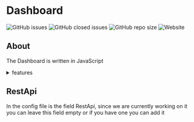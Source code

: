 # Dashboard
![GitHub issues](https://img.shields.io/github/issues/ThanonC/Dashboard)
![GitHub closed issues](https://img.shields.io/github/issues-closed/ThanonC/Dashboard)
![GitHub repo size](https://img.shields.io/github/repo-size/ThanonC/Dashboard)
![Website](https://img.shields.io/website?up_message=online&up_color=green&down_message=offline&down_color=red&url=https%3A%2F%2Fwww.github.com&label=RestApi%20Status%20(currently%20ther%20is%20no))

## About
The Dashboard is written in JavaScript
<details>
  <summary>features</summary>
  - Discord Notice Message
  - webhook integration to send things
</details>

## RestApi
In the config file is the field RestApi, since we are currently working on it you can leave this field empty or if you have one you can add it
